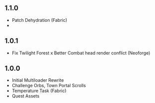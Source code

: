 ## 1.1.0
- Patch Dehydration (Fabric)
- 

## 1.0.1
- Fix Twilight Forest x Better Combat head render conflict (Neoforge)

## 1.0.0
- Initial Multiloader Rewrite
- Challenge Orbs, Town Portal Scrolls
- Temperature Task (Fabric)
- Quest Assets